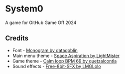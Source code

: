 # System0
A game for GitHub Game Off 2024

## Credits
- Font - [Monogram by datagoblin](https://datagoblin.itch.io/monogram)
- Main menu theme - [Space Aspiration by LightMister](https://freesound.org/people/LightMister/sounds/690295/)
- Game theme - [Calm loop BPM 69 by quetzalcontla]([LightMister](https://freesound.org/people/quetzalcontla/sounds/565464/))
- Sound effects - [Free-8bit-SFX by LMGLolo](https://lmglolo.itch.io/free-8bit-sfx)
